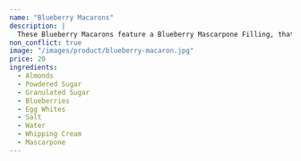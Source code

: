 ```yaml
---
name: "Blueberry Macarons"
description: |
  These Blueberry Macarons feature a Blueberry Mascarpone Filling, that is to die for. If you are a mascarpone cheese lover like myself, you will also love this filling!
non_conflict: true
image: "/images/product/blueberry-macaron.jpg"
price: 20
ingredients:
  - Almonds
  - Powdered Sugar
  - Granulated Sugar
  - Blueberries
  - Egg Whites
  - Salt
  - Water
  - Whipping Cream
  - Mascarpone
---
```

